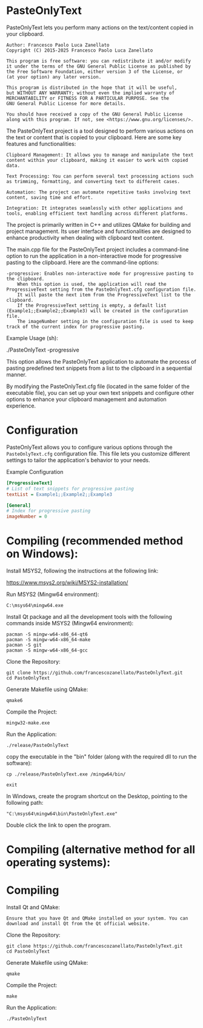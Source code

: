 # PasteOnlyText
PasteOnlyText lets you perform many actions on the text/content copied in your clipboard.

    Author: Francesco Paolo Luca Zanellato
    Copyright (C) 2015-2025 Francesco Paolo Luca Zanellato

    This program is free software: you can redistribute it and/or modify
    it under the terms of the GNU General Public License as published by
    the Free Software Foundation, either version 3 of the License, or
    (at your option) any later version.

    This program is distributed in the hope that it will be useful,
    but WITHOUT ANY WARRANTY; without even the implied warranty of
    MERCHANTABILITY or FITNESS FOR A PARTICULAR PURPOSE. See the
    GNU General Public License for more details.

    You should have received a copy of the GNU General Public License
    along with this program. If not, see <https://www.gnu.org/licenses/>.


The PasteOnlyText project is a tool designed to perform various actions on the text or content that is copied to your clipboard. Here are some key features and functionalities:

    Clipboard Management: It allows you to manage and manipulate the text content within your clipboard, making it easier to work with copied data.

    Text Processing: You can perform several text processing actions such as trimming, formatting, and converting text to different cases.

    Automation: The project can automate repetitive tasks involving text content, saving time and effort.

    Integration: It integrates seamlessly with other applications and tools, enabling efficient text handling across different platforms.

The project is primarily written in C++ and utilizes QMake for building and project management. Its user interface and functionalities are designed to enhance productivity when dealing with clipboard text content.

The main.cpp file for the PasteOnlyText project includes a command-line option to run the application in a non-interactive mode for progressive pasting to the clipboard. Here are the command-line options:

    -progressive: Enables non-interactive mode for progressive pasting to the clipboard.
        When this option is used, the application will read the ProgressiveText setting from the PasteOnlyText.cfg configuration file.
        It will paste the next item from the ProgressiveText list to the clipboard.
        If the ProgressiveText setting is empty, a default list (Example1;;Example2;;Example3) will be created in the configuration file.
        The imageNumber setting in the configuration file is used to keep track of the current index for progressive pasting.

Example Usage (sh):

./PasteOnlyText -progressive

This option allows the PasteOnlyText application to automate the process of pasting predefined text snippets from a list to the clipboard in a sequential manner.

By modifying the PasteOnlyText.cfg file (located in the same folder of the executable file), you can set up your own text snippets and configure other options to enhance your clipboard management and automation experience.

# Configuration

PasteOnlyText allows you to configure various options through the `PasteOnlyText.cfg` configuration file. This file lets you customize different settings to tailor the application's behavior to your needs.

Example Configuration

```ini
[ProgressiveText]
# List of text snippets for progressive pasting
textList = Example1;;Example2;;Example3

[General]
# Index for progressive pasting
imageNumber = 0
```


# Compiling (recommended method on Windows):

Install MSYS2, following the instructions at the following link:

https://www.msys2.org/wiki/MSYS2-installation/

Run MSYS2 (Mingw64 environment):

    C:\msys64\mingw64.exe

Install Qt package and all the development tools with the following commands inside MSYS2 (Mingw64 environment):

    pacman -S mingw-w64-x86_64-qt6
    pacman -S mingw-w64-x86_64-make
    pacman -S git
    pacman -S mingw-w64-x86_64-gcc

Clone the Repository:

    git clone https://github.com/francescozanellato/PasteOnlyText.git
    cd PasteOnlyText

Generate Makefile using QMake:

    qmake6

Compile the Project:

    mingw32-make.exe

Run the Application:

    ./release/PasteOnlyText

copy the executable in the "bin" folder (along with the required dll to run the software):

    cp ./release/PasteOnlyText.exe /mingw64/bin/

    exit


In Windows, create the program shortcut on the Desktop, pointing to the following path:

    "C:\msys64\mingw64\bin\PasteOnlyText.exe"

Double click the link to open the program.



# Compiling (alternative method for all operating systems):


# Compiling

Install Qt and QMake:

    Ensure that you have Qt and QMake installed on your system. You can download and install Qt from the Qt official website.

Clone the Repository:

    git clone https://github.com/francescozanellato/PasteOnlyText.git
    cd PasteOnlyText

Generate Makefile using QMake:

    qmake

Compile the Project:

    make

Run the Application:

    ./PasteOnlyText

